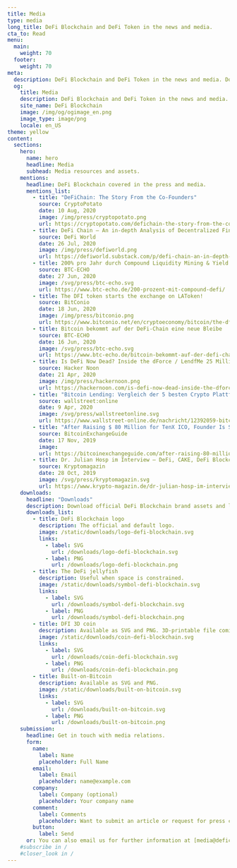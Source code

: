 ```yaml
---
title: Media
type: media
long_title: DeFi Blockchain and DeFi Token in the news and media.
cta_to: Read
menu:
  main:
    weight: 70
  footer:
    weight: 70
meta:
  description: DeFi Blockchain and DeFi Token in the news and media. Download media resources and assets.
  og:
    title: Media
    description: DeFi Blockchain and DeFi Token in the news and media. Download media resources and assets.
    site_name: DeFi Blockchain
    image: /img/og/ogimage_en.png
    image_type: image/png
    locale: en_US
theme: yellow
content:
  sections:
    hero:
      name: hero
      headline: Media
      subhead: Media resources and assets.
    mentions:
      headline: DeFi Blockchain covered in the press and media.
      mentions_list:
        - title: "DeFiChain: The Story From the Co-Founders"
          source: CryptoPotato
          date: 10 Aug, 2020
          image: /img/press/cryptopotato.png
          url: https://cryptopotato.com/defichain-the-story-from-the-co-founders/
        - title: DeFi Chain – An in-depth Analysis of Decentralized Finance on Bitcoin
          source: DeFi World
          date: 26 Jul, 2020
          image: /img/press/defiworld.png
          url: https://defiworld.substack.com/p/defi-chain-an-in-depth-analysis-of
        - title: 200% pro Jahr durch Compound Liquidity Mining & Yield Farming
          source: BTC-ECHO
          date: 27 Jun, 2020
          image: /svg/press/btc-echo.svg
          url: https://www.btc-echo.de/200-prozent-mit-compound-defi/
        - title: The DFI token starts the exchange on LAToken!
          source: BitConio
          date: 18 Jun, 2020
          image: /img/press/bitconio.png
          url: https://www.bitconio.net/en/cryptoeconomy/bitcoin/the-dfi-token-starts-the-exchange-on-latoken/
        - title: Bitcoin bekommt auf der DeFi-Chain eine neue Bleibe
          source: BTC-ECHO
          date: 16 Jun, 2020
          image: /svg/press/btc-echo.svg
          url: https://www.btc-echo.de/bitcoin-bekommt-auf-der-defi-chain-eine-neue-bleibe/
        - title: Is DeFi Now Dead? Inside the dForce / LendfMe 25 Million USD Hack!
          source: Hacker Noon
          date: 21 Apr, 2020
          image: /img/press/hackernoon.png
          url: https://hackernoon.com/is-defi-now-dead-inside-the-dforce-lendfme-25-million-usd-hack-sf5332j3
        - title: "Bitcoin Lending: Vergleich der 5 besten Crypto Plattformen"
          source: wallstreet:online
          date: 9 Apr, 2020
          image: /svg/press/wallstreetonline.svg
          url: https://www.wallstreet-online.de/nachricht/12392059-bitcoin-lending-vergleich-5-besten-crypto-plattformen/all
        - title: "After Raising $ 80 Million for TenX ICO, Founder Is Seeking $ 7.5M for New Project DeFiChain (Bitcoin Exchange Guide), Rated: B"
          source: BitcoinExchangeGuide
          date: 17 Nov, 2019
          image: 
          url: https://bitcoinexchangeguide.com/after-raising-80-million-for-tenx-ico-founder-is-seeking-7-5m-for-new-project-defichain/
        - title: Dr. Julian Hosp im Interview – DeFi, CAKE, DeFi Blockchain
          source: Kryptomagazin
          date: 28 Oct, 2019
          image: /svg/press/kryptomagazin.svg
          url: https://www.krypto-magazin.de/dr-julian-hosp-im-interview-defi-cake-defi-blockchain/
    downloads:
      headline: "Downloads"
      description: Download official DeFi Blockchain brand assets and learn about usage guidelines.
      downloads_list:
        - title: DeFi Blockchain logo
          description: The official and default logo.
          image: /static/downloads/logo-defi-blockchain.svg
          links:
            - label: SVG
              url: /downloads/logo-defi-blockchain.svg
            - label: PNG
              url: /downloads/logo-defi-blockchain.png
        - title: The DeFi jellyfish
          description: Useful when space is constrained.
          image: /static/downloads/symbol-defi-blockchain.svg
          links:
            - label: SVG
              url: /downloads/symbol-defi-blockchain.svg
            - label: PNG
              url: /downloads/symbol-defi-blockchain.png
        - title: DFI 3D coin
          description: Available as SVG and PNG. 3D-printable file coming soon.
          image: /static/downloads/coin-defi-blockchain.svg
          links:
            - label: SVG
              url: /downloads/coin-defi-blockchain.svg
            - label: PNG
              url: /downloads/coin-defi-blockchain.png
        - title: Built-on-Bitcoin
          description: Available as SVG and PNG.
          image: /static/downloads/built-on-bitcoin.svg
          links:
            - label: SVG
              url: /downloads/built-on-bitcoin.svg
            - label: PNG
              url: /downloads/built-on-bitcoin.png
    submission:
      headline: Get in touch with media relations.
      form:
        name:
          label: Name
          placeholder: Full Name
        email:
          label: Email
          placeholder: name@example.com
        company:
          label: Company (optional)
          placeholder: Your company name
        comment:
          label: Comments
          placeholder: Want to submit an article or request for press content and resources? Tell us more.
        button:
          label: Send
      or: You can also email us for further information at [media@defichain.com](mailto:media@defichain.com).
    #subscribe in /
    #closer_look in /
---
```

